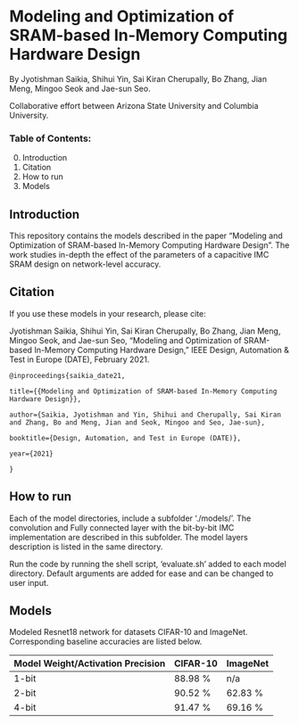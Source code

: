 # Modeling and Optimization of SRAM-based In-Memory Computing Hardware Design
By Jyotishman Saikia, Shihui Yin, Sai Kiran Cherupally, Bo Zhang, Jian Meng, Mingoo Seok and Jae-sun Seo.

Collaborative effort between Arizona State University  and Columbia University.



### Table of Contents:  

0.	Introduction
1.	Citation
2.	How to run
3.	Models

## Introduction

This repository contains the models described in the paper “Modeling and Optimization of SRAM-based In-Memory Computing Hardware Design”. The work studies in-depth the effect of the parameters of a capacitive IMC SRAM design on network-level accuracy.

## Citation
If you use these models in your research, please cite:

Jyotishman Saikia, Shihui Yin, Sai Kiran Cherupally, Bo Zhang, Jian Meng, Mingoo Seok, and Jae-sun Seo, “Modeling and Optimization of SRAM-based In-Memory Computing Hardware Design,” IEEE Design, Automation & Test in Europe (DATE), February 2021.


    @inproceedings{saikia_date21,
  
    title={{Modeling and Optimization of SRAM-based In-Memory Computing Hardware Design}},
  
    author={Saikia, Jyotishman and Yin, Shihui and Cherupally, Sai Kiran and Zhang, Bo and Meng, Jian and Seok, Mingoo and Seo, Jae-sun},
  
    booktitle={Design, Automation, and Test in Europe (DATE)},
  
    year={2021}
  
    }

## How to run

Each of the model directories, include a subfolder ‘./models/’. The convolution and Fully connected layer with the bit-by-bit IMC implementation are described in this subfolder. The model layers description is listed in the same directory.


Run the code by running the shell script, ‘evaluate.sh’ added to each model directory. Default arguments are added for ease and can be changed to user input. 

## Models

Modeled Resnet18 network for datasets CIFAR-10 and ImageNet. Corresponding baseline accuracies are listed below.

Model Weight/Activation Precision   |    CIFAR-10   |     ImageNet
------------------------------------|---------------|---------------
1-bit |  88.98 % |   n/a
2-bit |  90.52 % |  62.83 %
4-bit |  91.47 % |  69.16 %
